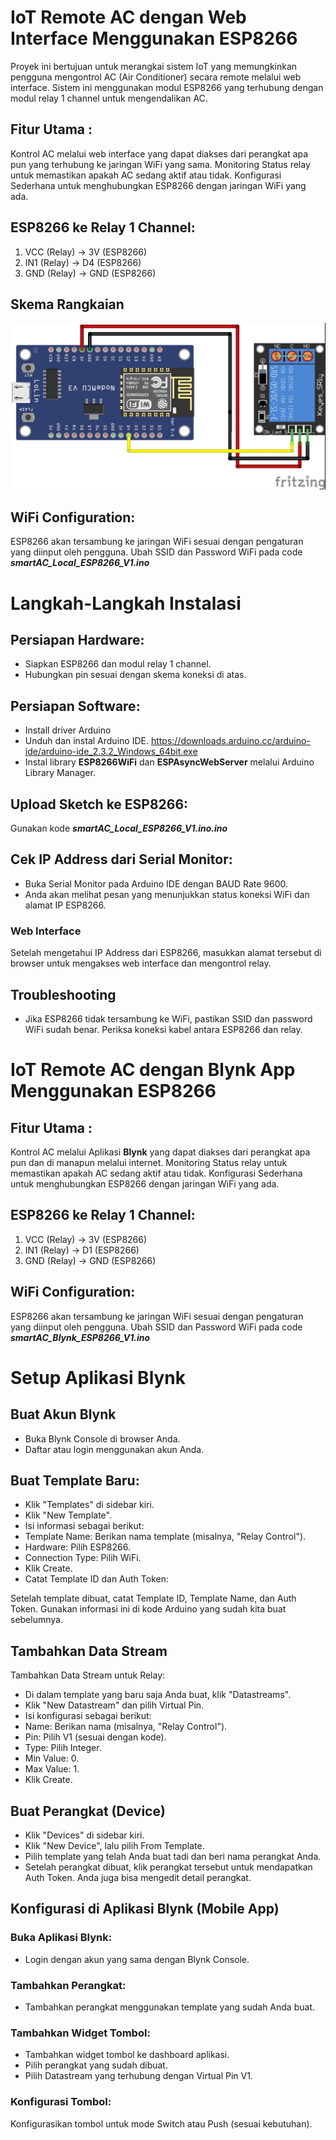 # IoT Remote AC dengan Web Interface Menggunakan ESP8266
Proyek ini bertujuan untuk merangkai sistem IoT yang memungkinkan pengguna mengontrol AC (Air Conditioner) secara remote melalui web interface. Sistem ini menggunakan modul ESP8266 yang terhubung dengan modul relay 1 channel untuk mengendalikan AC.

## Fitur Utama :
Kontrol AC melalui web interface yang dapat diakses dari perangkat apa pun yang terhubung ke jaringan WiFi yang sama.
Monitoring Status relay untuk memastikan apakah AC sedang aktif atau tidak.
Konfigurasi Sederhana untuk menghubungkan ESP8266 dengan jaringan WiFi yang ada.

## ESP8266 ke Relay 1 Channel:
1. VCC (Relay) → 3V (ESP8266)
2. IN1 (Relay) → D4 (ESP8266)
3. GND (Relay) → GND (ESP8266)

## Skema Rangkaian
![Skema](https://raw.githubusercontent.com/sagasitas-indonesia/iot-smart-ac/main/Skema%20Rangkaian.jpg)
   
## WiFi Configuration:
ESP8266 akan tersambung ke jaringan WiFi sesuai dengan pengaturan yang diinput oleh pengguna.
Ubah SSID dan Password WiFi pada code <b><i>smartAC_Local_ESP8266_V1.ino</i></b>

# Langkah-Langkah Instalasi
## Persiapan Hardware:
- Siapkan ESP8266 dan modul relay 1 channel.
- Hubungkan pin sesuai dengan skema koneksi di atas.

## Persiapan Software:
- Install driver Arduino
- Unduh dan instal Arduino IDE. <a>https://downloads.arduino.cc/arduino-ide/arduino-ide_2.3.2_Windows_64bit.exe</a>
- Instal library <b>ESP8266WiFi</b> dan <b>ESPAsyncWebServer</b> melalui Arduino Library Manager.

## Upload Sketch ke ESP8266:
Gunakan kode <b><i>smartAC_Local_ESP8266_V1.ino.ino</i></b>

## Cek IP Address dari Serial Monitor:
- Buka Serial Monitor pada Arduino IDE dengan BAUD Rate 9600.
- Anda akan melihat pesan yang menunjukkan status koneksi WiFi dan alamat IP ESP8266.
### Web Interface
Setelah mengetahui IP Address dari ESP8266, masukkan alamat tersebut di browser untuk mengakses web interface dan mengontrol relay.

## Troubleshooting
- Jika ESP8266 tidak tersambung ke WiFi, pastikan SSID dan password WiFi sudah benar.
Periksa koneksi kabel antara ESP8266 dan relay.


# IoT Remote AC dengan Blynk App Menggunakan ESP8266
## Fitur Utama :
Kontrol AC melalui Aplikasi <b>Blynk</b> yang dapat diakses dari perangkat apa pun dan di manapun melalui internet.
Monitoring Status relay untuk memastikan apakah AC sedang aktif atau tidak.
Konfigurasi Sederhana untuk menghubungkan ESP8266 dengan jaringan WiFi yang ada.

## ESP8266 ke Relay 1 Channel:
1. VCC (Relay) → 3V (ESP8266)
2. IN1 (Relay) → D1 (ESP8266)
3. GND (Relay) → GND (ESP8266)
   
## WiFi Configuration:
ESP8266 akan tersambung ke jaringan WiFi sesuai dengan pengaturan yang diinput oleh pengguna.
Ubah SSID dan Password WiFi pada code <b><i>smartAC_Blynk_ESP8266_V1.ino</i></b>

# Setup Aplikasi Blynk
## Buat Akun Blynk
- Buka Blynk Console di browser Anda.
- Daftar atau login menggunakan akun Anda.

## Buat Template Baru:
- Klik "Templates" di sidebar kiri.
- Klik "New Template".
- Isi informasi sebagai berikut:
- Template Name: Berikan nama template (misalnya, "Relay Control").
- Hardware: Pilih ESP8266.
- Connection Type: Pilih WiFi.
- Klik Create.
- Catat Template ID dan Auth Token:

Setelah template dibuat, catat Template ID, Template Name, dan Auth Token.
Gunakan informasi ini di kode Arduino yang sudah kita buat sebelumnya.

## Tambahkan Data Stream
Tambahkan Data Stream untuk Relay:
- Di dalam template yang baru saja Anda buat, klik "Datastreams".
- Klik "New Datastream" dan pilih Virtual Pin.
- Isi konfigurasi sebagai berikut:
- Name: Berikan nama (misalnya, "Relay Control").
- Pin: Pilih V1 (sesuai dengan kode).
- Type: Pilih Integer.
- Min Value: 0.
- Max Value: 1.
- Klik Create.
  
## Buat Perangkat (Device)
- Klik "Devices" di sidebar kiri.
- Klik "New Device", lalu pilih From Template.
- Pilih template yang telah Anda buat tadi dan beri nama perangkat Anda.
- Setelah perangkat dibuat, klik perangkat tersebut untuk mendapatkan Auth Token. Anda juga bisa mengedit detail perangkat.
  
## Konfigurasi di Aplikasi Blynk (Mobile App)
### Buka Aplikasi Blynk:
- Login dengan akun yang sama dengan Blynk Console.
### Tambahkan Perangkat:
- Tambahkan perangkat menggunakan template yang sudah Anda buat.
### Tambahkan Widget Tombol:
- Tambahkan widget tombol ke dashboard aplikasi.
- Pilih perangkat yang sudah dibuat.
- Pilih Datastream yang terhubung dengan Virtual Pin V1.
### Konfigurasi Tombol:
Konfigurasikan tombol untuk mode Switch atau Push (sesuai kebutuhan).
